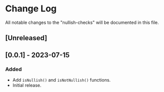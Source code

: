 # Change Log

All notable changes to the "nullish-checks" will be documented in this file.

## [Unreleased]

## [0.0.1] - 2023-07-15

### Added

- Add `isNullish()` and `isNotNullish()` functions.
- Initial release.

<!--
See: https://common-changelog.org/

## [0.0.1] - 2023-01-01

### Changed

### Added

### Removed

### Fixed
-->
